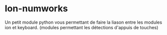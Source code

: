 # Ion-numworks
Un petit module python vous permettant de faire la liason entre les modules ion et keyboard. (modules permettant les détections d'appuis de touches)
